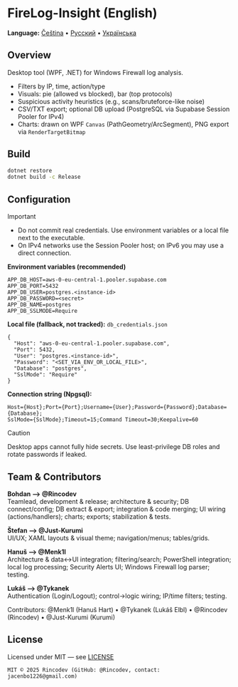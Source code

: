 # FireLog-Insight (English)

**Language:** [Čeština](../cs/index.md) • [Русский](../ru/index.md) • [Українська](../uk/index.md)

## Overview
Desktop tool (WPF, .NET) for Windows Firewall log analysis.
- Filters by IP, time, action/type
- Visuals: pie (allowed vs blocked), bar (top protocols)
- Suspicious activity heuristics (e.g., scans/bruteforce-like noise)
- CSV/TXT export; optional DB upload (PostgreSQL via Supabase Session Pooler for IPv4)
- Charts: drawn on WPF `Canvas` (PathGeometry/ArcSegment), PNG export via `RenderTargetBitmap`

## Build
```bash
dotnet restore
dotnet build -c Release
```

## Configuration
> [!IMPORTANT]
> - Do not commit real credentials. Use environment variables or a local file next to the executable.  
> - On IPv4 networks use the Session Pooler host; on IPv6 you may use a direct connection.

**Environment variables (recommended)**
```
APP_DB_HOST=aws-0-eu-central-1.pooler.supabase.com
APP_DB_PORT=5432
APP_DB_USER=postgres.<instance-id>
APP_DB_PASSWORD=<secret>
APP_DB_NAME=postgres
APP_DB_SSLMODE=Require
```

**Local file (fallback, not tracked):** `db_credentials.json`
```
{
  "Host": "aws-0-eu-central-1.pooler.supabase.com",
  "Port": 5432,
  "User": "postgres.<instance-id>",
  "Password": "<SET_VIA_ENV_OR_LOCAL_FILE>",
  "Database": "postgres",
  "SslMode": "Require"
}
```

**Connection string (Npgsql):**
```
Host={Host};Port={Port};Username={User};Password={Password};Database={Database};
SslMode={SslMode};Timeout=15;Command Timeout=30;Keepalive=60
```

> [!CAUTION]
> Desktop apps cannot fully hide secrets. Use least-privilege DB roles and rotate passwords if leaked.

## Team & Contributors
**Bohdan ——> @Rincodev**  
Teamlead, development & release; architecture & security; DB connect/config; DB extract & export; integration & code merging; UI wiring (actions/handlers); charts; exports; stabilization & tests.

**Štefan ——> @Just-Kurumi**  
UI/UX; XAML layouts & visual theme; navigation/menus; tables/grids.

**Hanuš ——> @Menk1l**  
Architecture & data↔UI integration; filtering/search; PowerShell integration; local log processing; Security Alerts UI; Windows Firewall log parser; testing.

**Lukáš ——> @Tykanek**  
Authentication (Login/Logout); control→logic wiring; IP/time filters; testing.

Contributors: @Menk1l (Hanuš Hart) • @Tykanek (Lukáš Elbl) • @Rincodev (Rincodev) • @Just-Kurumi (Kurumi)

## License
Licensed under MIT — see [LICENSE](../../LICENSE)
```
MIT © 2025 Rincodev (GitHub: @Rincodev, contact: jacenbo1226@gmail.com)
```
